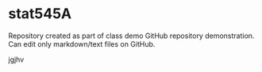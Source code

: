 # stat545A
Repository created as part of class demo
GitHub repository demonstration.
Can edit only markdown/text files on GitHub.

jgjhv